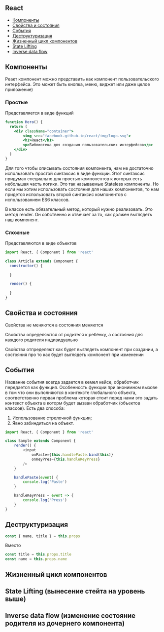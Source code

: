 ## React

- [Компоненты](#Компоненты)
- [Свойства и состояния](#Свойства-и-состояния)
- [События](#События)
- [Деструктуризация](#Деструктуризация)
- [Жизненный цикл компонентов](#Жизненный-цикл-компонентов)
- [State Lifting](#State-Lifting)
- [Inverse data flow ](#Inverse-data-flow )

## Компоненты
Реакт компонент можно представить как компонент пользовательского интерфейса. Это может быть кнопка, меню, виджет или даже целое приложение)

### Простые
Представляется в виде функций
```jsx
function Hero() {
  return (
    <div className="container">
        <img src="facebook.github.io/react/img/logo.svg">
        <h1>React</h1>
        <p>Библиотека для создания пользовательских интерфейсов</p>
    </div>
  )
}
```

Для того чтобы описывать состояния компонента, нам не достаточно использовать простой синтаксис в виде функции. Этот синтаксис придуман специально для простых компонентов к которых есть небольшая часть логики. Это так называемые Stateless компоненты. Но если мы хотим использовать состояния для наших компонентов, то нам придется использовать второй синтаксис компонентов с использованием ES6 классов.

В классе есть обязательный метод, который нужно реализовать. Это метод render. Он собственно и отвечает за то, как должен выглядеть наш компонент.

### Сложные
Представляются в виде объектов
```javascript
import React, { Component } from 'react'

class Article extends Component {
  constructor() {
  
  }

  render() {
  
  }
}
```

## Свойства и состояния
Свойства не меняются а состояния меняются

Свойства определяются от родителя к ребёнку, а состояния для каждого родителя индивидуально

Свойства отпределяют как будет выглядеть компонент при создании, а состояния про то как будет выглядеть компонент при изменении

## События
Название события всегда задается в кемел кейсе, обработчик передается как функция.
Особенность функции при анонимном вызове в том что они выполняются в контексте глобального объекта, соответственно первая проблема которая стоит перед нами это задать контекст объекта в которм будет вызван обработчик (объектов классов). Есть два способа:
1. Использование стрелочной функции;
2. Явно забиндиться на объект.

```javascript
import React, { Component } from 'react'

class Sample extends Component {
	render() {
		<input 
			onPaste={this.handlePaste.bind(this)}
			onKeyPres={this.handleKeyPress}
		/>
	}

	handlePaste(event) {
		console.log('Paste')
	}

	handleKeyPress = event => {
		console.log('Press')
	}
}
```

## Деструктуризация
```javascript
const { name, title } = this.props
```

Вместо

```javascript
const title = this.props.title
const name = this.props.name
```


## Жизненный цикл компонентов

## State Lifting (вынесение стейта на уровень выше)

## Inverse data flow (изменение состояние родителя из дочернего компонента)
